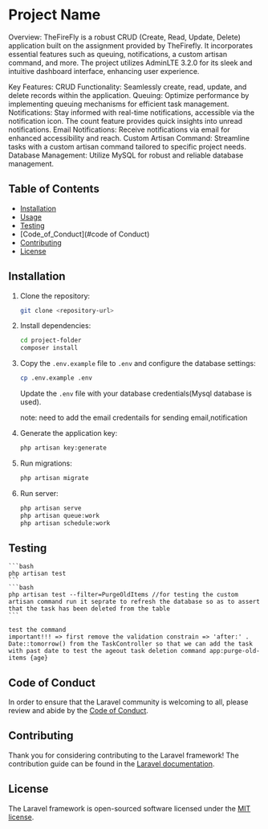 # Project Name

Overview:
TheFireFly is a robust CRUD (Create, Read, Update, Delete) application built on the assignment provided by TheFirefly. It incorporates essential features such as queuing, notifications, a custom artisan command, and more. The project utilizes AdminLTE 3.2.0 for its sleek and intuitive dashboard interface, enhancing user experience.

Key Features:
CRUD Functionality: Seamlessly create, read, update, and delete records within the application.
Queuing: Optimize performance by implementing queuing mechanisms for efficient task management.
Notifications: Stay informed with real-time notifications, accessible via the notification icon. The count feature provides quick insights into unread notifications.
Email Notifications: Receive notifications via email for enhanced accessibility and reach.
Custom Artisan Command: Streamline tasks with a custom artisan command tailored to specific project needs.
Database Management: Utilize MySQL for robust and reliable database management.

## Table of Contents

-   [Installation](#installation)
-   [Usage](#usage)
-   [Testing](#testing)
-   [Code_of_Conduct](#code of Conduct)
-   [Contributing](#contributing)
-   [License](#license)

## Installation

1. Clone the repository:

    ```bash
    git clone <repository-url>
    ```

2. Install dependencies:

    ```bash
    cd project-folder
    composer install
    ```

3. Copy the `.env.example` file to `.env` and configure the database settings:

    ```bash
    cp .env.example .env
    ```

    Update the `.env` file with your database credentials(Mysql database is used).

    note: need to add the email credentails for sending email,notification

4. Generate the application key:

    ```bash
    php artisan key:generate
    ```

5. Run migrations:

    ```bash
    php artisan migrate
    ```

6. Run server:

    ```bash
    php artisan serve
    php artisan queue:work
    php artisan schedule:work
    ```

## Testing

    ```bash
    php artisan test
    ```
    ```bash
    php artisan test --filter=PurgeOldItems //for testing the custom artisan command run it seprate to refresh the database so as to assert that the task has been deleted from the table
    ```

    test the command
    important!!! => first remove the validation constrain => 'after:' . Date::tomorrow() from the TaskController so that we can add the task with past date to test the ageout task deletion command app:purge-old-items {age}

## Code of Conduct

In order to ensure that the Laravel community is welcoming to all, please review and abide by the [Code of Conduct](https://laravel.com/docs/contributions#code-of-conduct).

## Contributing

Thank you for considering contributing to the Laravel framework! The contribution guide can be found in the [Laravel documentation](https://laravel.com/docs/contributions).

## License

The Laravel framework is open-sourced software licensed under the [MIT license](https://opensource.org/licenses/MIT).
